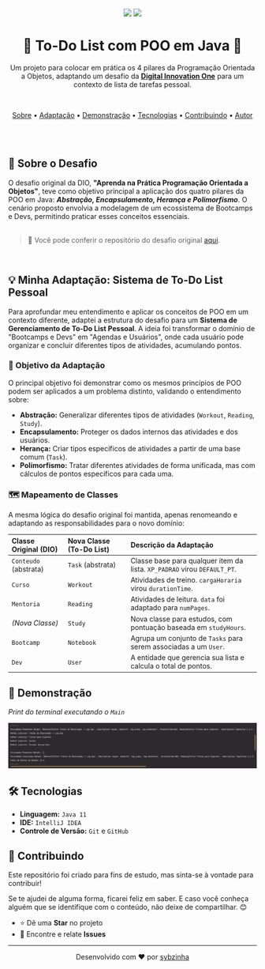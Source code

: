 <br>

<div align="center">
  <img src="https://img.shields.io/badge/Java-ED8B00?style=for-the-badge&logo=openjdk&logoColor=white" />
  <img src="https://img.shields.io/badge/status-conclu%C3%ADdo-brightgreen?style=for-the-badge" />
</div>


<h1 align="center">📝 To-Do List com POO em Java 📝</h1>

<p align="center">
  Um projeto para colocar em prática os 4 pilares da Programação Orientada a Objetos, adaptando um desafio da <strong><a href="https://web.digitalinnovation.one/">Digital Innovation One</a></strong> para um contexto de lista de tarefas pessoal. 
</p> 
<br>


<p align="center">
  <a href="#-sobre-o-desafio">Sobre</a> •
  <a href="#-minha-adaptação">Adaptação</a> •
  <a href="#-demonstração">Demonstração</a> •
  <a href="#-tecnologias">Tecnologias</a> •
  <a href="#-contribuindo">Contribuindo</a> •
  <a href="#-autor">Autor</a>
</p>

<br><br>
## 🌟 Sobre o Desafio <a name="-sobre-o-desafio"></a>

O desafio original da DIO, **"Aprenda na Prática Programação Orientada a Objetos"**, teve como objetivo principal a aplicação dos quatro pilares da POO em Java: ***Abstração, Encapsulamento, Herança e Polimorfismo***. O cenário proposto envolvia a modelagem de um ecossistema de Bootcamps e Devs, permitindo praticar esses conceitos essenciais.
<br><br>

> 🔗 Você pode conferir o repositório do desafio original [aqui](https://github.com/cami-la/desafio-poo-dio).

<br>

## 💡 Minha Adaptação: Sistema de To-Do List Pessoal <a name="-minha-adaptação"></a>

Para aprofundar meu entendimento e aplicar os conceitos de POO em um contexto diferente, adaptei a estrutura do desafio para um **Sistema de Gerenciamento de To-Do List Pessoal**. A ideia foi transformar o domínio de "Bootcamps e Devs" em "Agendas e Usuários", onde cada usuário pode organizar e concluir diferentes tipos de atividades, acumulando pontos.


### 🎯 Objetivo da Adaptação

O principal objetivo foi demonstrar como os mesmos princípios de POO podem ser aplicados a um problema distinto, validando o entendimento sobre:

-   **Abstração:** Generalizar diferentes tipos de atividades (`Workout`, `Reading`, `Study`).
-   **Encapsulamento:** Proteger os dados internos das atividades e dos usuários.
-   **Herança:** Criar tipos específicos de atividades a partir de uma base comum (`Task`).
-   **Polimorfismo:** Tratar diferentes atividades de forma unificada, mas com cálculos de pontos específicos para cada uma.


### 🗺️ Mapeamento de Classes

A mesma lógica do desafio original foi mantida, apenas renomeando e adaptando as responsabilidades para o novo domínio:

| Classe Original (DIO) | Nova Classe (To-Do List) | Descrição da Adaptação |
| :--- | :--- | :--- |
| `Conteudo` (abstrata) | `Task` (abstrata) | Classe base para qualquer item da lista. `XP_PADRAO` virou `DEFAULT_PT`. |
| `Curso` | `Workout` | Atividades de treino. `cargaHoraria` virou `durationTime`. |
| `Mentoria` | `Reading` | Atividades de leitura. `data` foi adaptado para `numPages`. |
| *(Nova Classe)* | `Study` | Nova classe para estudos, com pontuação baseada em `studyHours`. |
| `Bootcamp` | `Notebook` | Agrupa um conjunto de `Tasks` para serem associadas a um `User`. |
| `Dev` | `User` | A entidade que gerencia sua lista e calcula o total de pontos. |


## 📸 Demonstração <a name="-demonstração"></a>

*Print do terminal executando o `Main`*

![Demonstração do Projeto](src/br/com/dio/challenge/dominio/img.png)


## 🛠️ Tecnologias <a name="-tecnologias"></a>

-   **Linguagem:** `Java 11`
-   **IDE:** `IntelliJ IDEA`
-   **Controle de Versão:** `Git` e `GitHub`



## 🤝 Contribuindo <a name="-contribuindo"></a>

Este repositório foi criado para fins de estudo, mas sinta-se à vontade para contribuir!

Se te ajudei de alguma forma, ficarei feliz em saber. E caso você conheça alguém que se identifique com o conteúdo, não deixe de compartilhar. 😊

-   ⭐ Dê uma **Star** no projeto
-   🐛 Encontre e relate **Issues**

---

<p align="center">
  Desenvolvido com ❤️ por <a href="https://github.com/sybzinha">sybzinha</a>
</p>